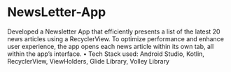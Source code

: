 # NewsLetter-App


Developed a Newsletter App that efficiently presents a list of the latest 20 news articles using a RecyclerView.
To optimize performance and enhance user experience, the app opens each news article within its own tab, all
within the app’s interface.
• Tech Stack used: Android Studio, Kotlin, RecyclerView, ViewHolders, Glide Library, Volley Library
